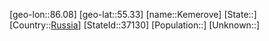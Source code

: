 ﻿---
location: [55.33,86.08]
type: City
tags:
- geo/City


SpocWebEntityId: 31380
isDeleted: false
confidential: public

---
[geo-lon::86.08]
[geo-lat::55.33]
[name::Kemerove]
[State::]
[Country::[Russia](geo/Continent/Europe/Russia.md)]
[StateId::37130]
[Population::]
[Unknown::]

